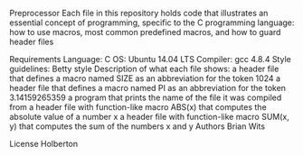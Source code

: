 Preprocessor
Each file in this repository holds code that illustrates an essential concept of programming, specific to the C programming language: how to use macros, most common predefined macros, and how to guard header files

Requirements
Language: C
OS: Ubuntu 14.04 LTS
Compiler: gcc 4.8.4
Style guidelines: Betty style
Description of what each file shows:
a header file that defines a macro named SIZE as an abbreviation for the token 1024
a header file that defines a macro named PI as an abbreviation for the token 3.14159265359
a program that prints the name of the file it was compiled from
a header file with function-like macro ABS(x) that computes the absolute value of a number x
a header file with function-like macro SUM(x, y) that computes the sum of the numbers x and y
Authors
Brian Wits

License
Holberton

